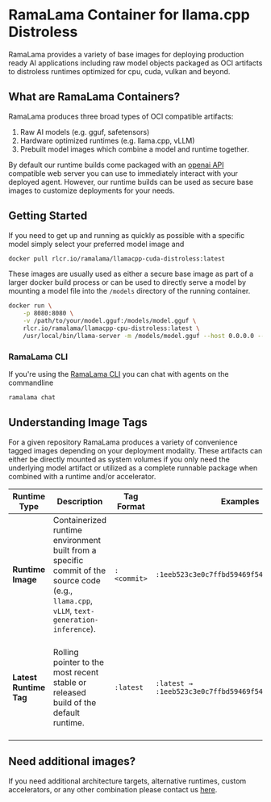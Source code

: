 # RamaLama Container for llama.cpp Distroless

RamaLama provides a variety of base images for deploying production ready AI applications including raw model objects packaged as OCI artifacts to distroless runtimes optimized for cpu, cuda, vulkan and beyond. 



## What are RamaLama Containers?

RamaLama produces three broad types of OCI compatible artifacts:

1. Raw AI models (e.g. gguf, safetensors)
2. Hardware optimized runtimes (e.g. llama.cpp, vLLM)
3. Prebuilt model images which combine a model and runtime together.
   
By default our runtime builds come packaged with an [openai API](https://platform.openai.com/docs/api-reference/introduction) compatible web server you can use to immediately interact with your deployed agent. However, our runtime builds can be used as secure base images to customize deployments for your needs.


## Getting Started

If you need to get up and running as quickly as possible with a specific model simply select your preferred model image and

```bash
docker pull rlcr.io/ramalama/llamacpp-cuda-distroless:latest
```

These images are usually used as either a secure base image as part of a larger docker build process or can be used to directly serve a model by mounting a model file into the `/models` directory of the running container.

```bash
docker run \
    -p 8080:8080 \
    -v /path/to/your/model.gguf:/models/model.gguf \
    rlcr.io/ramalama/llamacpp-cpu-distroless:latest \
    /usr/local/bin/llama-server -m /models/model.gguf --host 0.0.0.0 --port 8080 --no-warmup
```

### RamaLama CLI

If you're using the [RamaLama CLI](https://github.com/containers/ramalama) you can chat with agents on the commandline 


```bash
ramalama chat
```




## Understanding Image Tags

For a given repository RamaLama produces a variety of convenience tagged images depending on your deployment modality.
These artifacts can either be directly mounted as system volumes if you only need the underlying model artifact or utilized as a complete runnable package when combined with a runtime and/or accelerator.

| **Runtime Type** | **Description** | **Tag Format** | **Examples** | **Notes** |
| -----------------| --------------- | -------------- | ------------ | --------- |
| **Runtime Image**      | Containerized runtime environment built from a specific commit of the source code (e.g., `llama.cpp`, `vLLM`, `text-generation-inference`). | `:<commit>` | `:1eeb523c3e0c7ffbd59469f5463dcbdecba3535e` | Each image is compiled from the tagged codebase commit. Used for reproducibility and binary verification.  |
| **Latest Runtime Tag** | Rolling pointer to the most recent stable or released build of the default runtime.  | `:latest`  | `:latest → :1eeb523c3e0c7ffbd59469f5463dcbdecba3535e`   | Always points to the most recent release of the repository variant. Updated automatically on release publication. |



## Need additional images?

If you need additional architecture targets, alternative runtimes, custom accelerators, or any other combination please contact us [here](https://www.ramalama.com/contact).